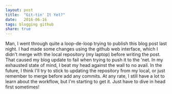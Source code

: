 ```yaml
---
layout: post
title:  "Git-tin' It Yet?"
date:   2016-06-16
tags: blogging github
share: true
---
```

Man, I went through quite a loop-de-loop trying to publish this blog post last night. I had made some changes using the github web interface, which I didn't merge with the local repository (my laptop) before writing the post. That caused my blog update to fail when trying to push it to the 'net. In my exhausted state of mind, I beat my head against the wall to no avail. In the future, I think I'll try to stick to updating the repository from my local, or just remember to merge before add any commits. At any rate, I still have a lot to learn about the workflow, but I'm starting to get it. Just have to dive in head first sometimes!
